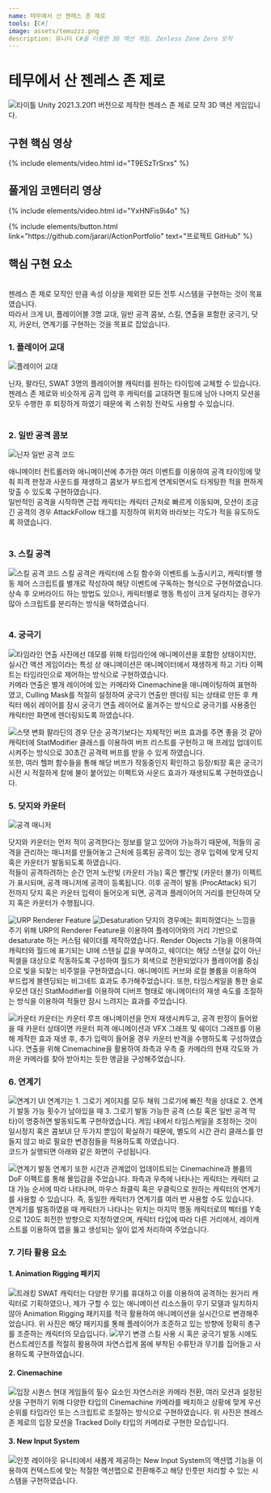 ```yaml
---
name: 테무에서 산 젠레스 존 제로
tools: [C#]
image: assets/temuzzz.png
description: 유니티 C#을 이용한 3D 액션 게임. Zenless Zone Zero 모작
---
```


# 테무에서 산 젠레스 존 제로
![타이틀](assets/temuzzz2.png)
Unity 2021.3.20f1 버전으로 제작한 젠레스 존 제로 모작 3D 액션 게임입니다.<br>
## 구현 핵심 영상
{% include elements/video.html id="T9ESzTrSrxs" %}
## 풀게임 코멘터리 영상
{% include elements/video.html id="YxHNFis9i4o" %}


<p class="text-center">
{% include elements/button.html link="https://github.com/jarari/ActionPortfolio" text="프로젝트 GitHub" %}
</p>

## 핵심 구현 요소
<br>
젠레스 존 제로 모작인 만큼 속성 이상을 제외한 모든 전투 시스템을 구현하는 것이 목표였습니다.<br>
따라서 크게 UI, 플레이어블 3명 교대, 일반 공격 콤보, 스킬, 연출을 포함한 궁극기, 닷지, 카운터, 연계기를 구현하는 것을 목표로 잡았습니다.<br>

### 1. 플레이어 교대

![플레이어 교대](assets/temuzzz4.png)

닌자, 팔라딘, SWAT 3명의 플레이어블 캐릭터를 원하는 타이밍에 교체할 수 있습니다.<br>
젠레스 존 제로와 비슷하게 공격 입력 후 캐릭터를 교대하면 필드에 남아 나머지 모션을 모두 수행한 후 퇴장하게 하였기 때문에 퀵 스위칭 전략도 사용할 수 있습니다.<br>
<br>

### 2. 일반 공격 콤보

![닌자 일반 공격 코드](assets/temuzzz3.png)

애니메이터 컨트롤러와 애니메이션에 추가한 여러 이벤트를 이용하여 공격 타이밍에 맞춰 피격 판정과 사운드를 재생하고 콤보가 부드럽게 연계되면서도 타게팅한 적을 편하게 맞출 수 있도록 구현하였습니다.<br>
일반적인 공격을 시작하면 근접 캐릭터는 캐릭터 근처로 빠르게 이동되며, 모션이 조금 긴 공격의 경우 AttackFollow 태그를 지정하여 위치와 바라보는 각도가 적을 유도하도록 하였습니다.<br>
<br>

### 3. 스킬 공격

![스킬 공격 코드](assets/temuzzz5.png)
스킬 공격은 캐릭터에 스킬 함수와 이벤트를 노출시키고, 캐릭터별 행동 제어 스크립트를 별개로 작성하여 해당 이벤트에 구독하는 형식으로 구현하였습니다.<br>
상속 후 오버라이드 하는 방법도 있으나, 캐릭터별로 행동 특성이 크게 달라지는 경우가 많아 스크립트를 분리하는 방식을 택하였습니다.<br>
<br>

### 4. 궁극기

![타임라인 연출](assets/temuzzz6.png)
사진에선 데모를 위해 타임라인에 애니메이션을 포함한 상태이지만, 실시간 액션 게임이라는 특성 상 애니메이션은 애니메이터에서 재생하게 하고 기타 이펙트는 타임라인으로 제어하는 방식으로 구현하였습니다.<br>
카메라 연출은 별개 레이어에 있는 카메라와 Cinemachine을 애니메이팅하여 표현하였고, Culling Mask를 적절히 설정하여 궁극기 연출만 렌더링 되는 상태로 만든 후 캐릭터 메쉬 레이어를 잠시 궁극기 연출 레이어로 옮겨주는 방식으로 궁극기를 사용중인 캐릭터만 화면에 렌더링되도록 하였습니다.

![스탯 변화](assets/temuzzz6_1.png)
팔라딘의 경우 단순 공격기보다는 자체적인 버프 효과를 주면 좋을 것 같아 캐릭터에 StatModifier 클래스를 이용하여 버프 리스트를 구현하고 매 프레임 업데이트 시켜주는 방식으로 30초간 공격력 버프를 받을 수 있게 하였습니다.<br>
또한, 여러 헬퍼 함수들을 통해 해당 버프가 작동중인지 확인하고 등장/퇴장 혹은 궁극기 시전 시 적절하게 칼에 불이 붙어있는 이펙트와 사운드 효과가 재생되도록 구현하였습니다.<br>

### 5. 닷지와 카운터

![공격 매니저](assets/temuzzz8.png)

닷지와 카운터는 먼저 적이 공격한다는 정보를 알고 있어야 가능하기 때문에, 적들의 공격을 관리하는 매니저를 만들어놓고 근처에 등록된 공격이 있는 경우 입력에 맞게 닷지 혹은 카운터가 발동되도록 하였습니다.<br>
적들이 공격하려하는 순간 먼저 노란빛 (카운터 가능) 혹은 빨간빛 (카운터 불가) 이펙트가 표시되며, 공격 매니저에 공격이 등록됩니다. 이후 공격이 발동 (ProcAttack) 되기 전까지 닷지 혹은 카운터 입력이 들어오게 되면, 공격과 플레이어의 거리를 판단하여 닷지 혹은 카운터가 수행됩니다.<br>

![URP Renderer Feature](assets/temuzzz7.png)
![Desaturation](assets/temuzzz7_1.png)
닷지의 경우에는 회피하였다는 느낌을 주기 위해 URP의 Renderer Feature을 이용하여 플레이어와의 거리 기반으로 desaturate 하는 커스텀 쉐이더를 제작하였습니다. Render Objects 기능을 이용하여 캐릭터와 월드에 표기되는 UI에 스텐실 값을 부여하고, 쉐이더는 해당 스텐실 값이 아닌 픽셀을 대상으로 작동하도록 구성하여 월드가 회색으로 전환되었다가 플레이어를 중심으로 빛을 되찾는 비주얼을 구현하였습니다. 애니메이트 커브와 로컬 볼륨을 이용하여 부드럽게 블렌딩되는 비그네트 효과도 추가해주었습니다. 또한, 타임스케일을 통한 슬로우모션 대신 StatModifier를 이용하여 디버프 형태로 애니메이터의 재생 속도를 조절하는 방식을 이용하여 적들만 잠시 느려지는 효과를 주었습니다.<br>

![카운터](assets/temuzzz9.png)
카운터는 카운터 루프 애니메이션을 먼저 재생시켜두고, 공격 판정이 들어왔을 때 카운터 상태이면 카운터 피격 애니메이션과 VFX 그래프 및 쉐이더 그래프를 이용해 제작한 효과 재생 후, 추가 입력이 들어올 경우 카운터 반격을 수행하도록 구성하였습니다. 연출을 위해 Cinemachine을 활용하여 좌측과 우측 중 카메라의 현재 각도와 가까운 카메라를 찾아 받아치는 듯한 앵글을 구성해주었습니다.<br>

### 6. 연계기

![연계기 UI](assets/temuzzz10.png)
연계기는 1. 그로기 게이지를 모두 채워 그로기에 빠진 적을 상대로 2. 연계기 발동 가능 횟수가 남아있을 때 3. 그로기 발동 가능한 공격 (스킬 혹은 일반 공격 막타)이 명중하면 발동되도록 구현하였습니다. 게임 내에서 타임스케일을 조정하는 것이 일시정지 혹은 콤보UI 단 두가지 뿐임이 확실하기 때문에, 별도의 시간 관리 클래스를 만들지 않고 바로 필요한 변경점들을 적용하도록 하였습니다.<br>
코드가 실행되면 아래와 같은 화면이 구성됩니다.

![연계기 발동](assets/temuzzz10_1.png)
연계기 또한 시간과 관계없이 업데이트되는 Cinemachine과 볼륨의 DoF 이펙트를 통해 몰입감을 주었습니다. 좌측과 우측에 나타나는 캐릭터는 캐릭터 교대 가능 순서에 따라 나타나며, 마우스 좌클릭 혹은 우클릭으로 원하는 캐릭터의 연계기를 사용할 수 있습니다. 즉, 동일한 캐릭터가 연계기를 여러 번 사용할 수도 있습니다.<br>
연계기를 발동하였을 때 캐릭터가 나타나는 위치는 마지막 행동 캐릭터로의 벡터를 Y축으로 120도 회전한 방향으로 지정하였으며, 캐릭터 타입에 따라 다른 거리에서, 레이캐스트를 이용하여 맵을 뚫고 생성되는 일이 없게 처리하여 주었습니다.<br>

### 7. 기타 활용 요소

#### 1. Animation Rigging 패키지
![트래킹](assets/temuzzz11.png)
SWAT 캐릭터는 다양한 무기를 휴대하고 이를 이용하여 공격하는 원거리 캐릭터로 기획하였으나, 제가 구할 수 있는 애니메이션 리소스들이 무기 모델과 일치하지 않아 Animation Rigging 패키지를 적극 활용하여 애니메이션을 실시간으로 변경해주었습니다. 위 사진은 해당 패키지를 통해 플레이어가 조준하고 있는 방향에 정확히 총구를 조준하는 캐릭터의 모습입니다.
![무기 변경](assets/temuzzz11_1.png)
스킬 사용 시 혹은 궁극기 발동 시에도 컨스트레인츠를 적절히 활용하여 자연스럽게 몸에 부착된 수류탄과 무기를 집어들고 사용하도록 구현하였습니다.

#### 2. Cinemachine
![입장 시퀀스](assets/temuzzz12.png)
현대 게임들의 필수 요소인 자연스러운 카메라 전환, 여러 모션과 설정된 샷을 구현하기 위해 다양한 타입의 Cinemachine 카메라를 배치하고 상황에 맞게 우선순위를 타임라인 또는 스크립트로 조절하는 방식으로 구현하였습니다. 위 사진은 젠레스 존 제로의 입장 모션을 Tracked Dolly 타입의 카메라로 구현한 모습입니다.

#### 3. New Input System
![인풋 레이아웃](assets/temuzzz13.png)
유니티에서 새롭게 제공하는 New Input System의 액션맵 기능을 이용하여 컨텍스트에 맞는 적절한 액션맵으로 전환해주고 해당 인풋만 처리할 수 있는 시스템을 구현하였습니다.